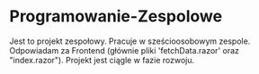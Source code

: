 # Programowanie-Zespolowe

Jest to projekt zespołowy. Pracuje w sześcioosobowym zespole. Odpowiadam za Frontend (głównie pliki 'fetchData.razor' oraz "index.razor"). 
Projekt jest ciągle w fazie rozwoju.
